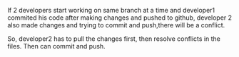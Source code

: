 If 2 developers start working on same branch at a time and developer1 commited
his code after making changes and pushed to github, developer 2 also made
changes and trying to commit and push,there will be a conflict.

So, developer2 has to pull the changes first, then resolve conflicts in the files.
Then can commit and push.
